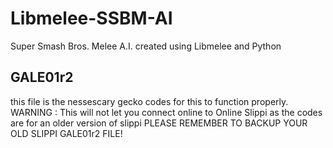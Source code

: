 # Libmelee-SSBM-AI
Super Smash Bros. Melee A.I. created using Libmelee and Python
## GALE01r2
this file is the nessescary gecko codes for this to function properly. WARNING : This will not let you connect online to Online Slippi as the codes are for an older version of slippi
PLEASE REMEMBER TO BACKUP YOUR OLD SLIPPI GALE01r2 FILE!
